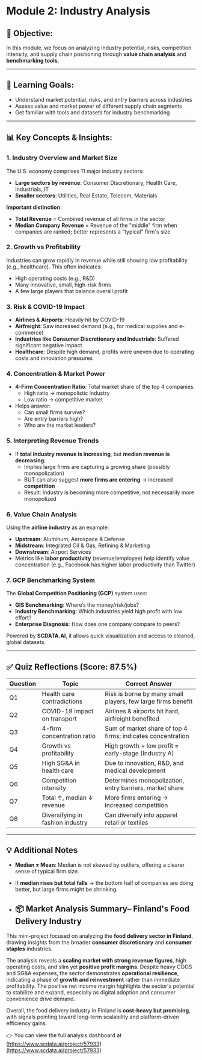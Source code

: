 # Module 2: Industry Analysis

## 🎯 Objective:
In this module, we focus on analyzing industry potential, risks, competition intensity, and supply chain positioning through **value chain analysis** and **benchmarking tools**.

---

## 🧠 Learning Goals:
- Understand market potential, risks, and entry barriers across industries  
- Assess value and market power of different supply chain segments  
- Get familiar with tools and datasets for industry benchmarking  

---

## 📊 Key Concepts & Insights:

### 1. Industry Overview and Market Size
The U.S. economy comprises 11 major industry sectors:
- **Large sectors by revenue**: Consumer Discretionary, Health Care, Industrials, IT  
- **Smaller sectors**: Utilities, Real Estate, Telecom, Materials  

**Important distinction**:
- **Total Revenue** = Combined revenue of all firms in the sector  
- **Median Company Revenue** = Revenue of the "middle" firm when companies are ranked; better represents a “typical” firm's size

### 2. Growth vs Profitability
Industries can grow rapidly in revenue while still showing low profitability (e.g., healthcare). This often indicates:
- High operating costs (e.g., R&D)
- Many innovative, small, high-risk firms
- A few large players that balance overall profit

### 3. Risk & COVID-19 Impact
- **Airlines & Airports**: Heavily hit by COVID-19  
- **Airfreight**: Saw increased demand (e.g., for medical supplies and e-commerce)  
- **Industries like Consumer Discretionary and Industrials**: Suffered significant negative impact  
- **Healthcare**: Despite high demand, profits were uneven due to operating costs and innovation pressures

### 4. Concentration & Market Power
- **4-Firm Concentration Ratio**: Total market share of the top 4 companies.  
  - High ratio → monopolistic industry  
  - Low ratio → competitive market  
- Helps answer:
  - Can small firms survive?
  - Are entry barriers high?
  - Who are the market leaders?

### 5. Interpreting Revenue Trends
- If **total industry revenue is increasing**, but **median revenue is decreasing**:
  - Implies large firms are capturing a growing share (possibly monopolization)
  - BUT can also suggest **more firms are entering** → increased **competition**  
  - Result: Industry is becoming more competitive, not necessarily more monopolized

### 6. Value Chain Analysis
Using the **airline industry** as an example:
- **Upstream**: Aluminum, Aerospace & Defense  
- **Midstream**: Integrated Oil & Gas, Refining & Marketing  
- **Downstream**: Airport Services  
- Metrics like **labor productivity** (revenue/employee) help identify value concentration (e.g., Facebook has higher labor productivity than Twitter)

### 7. GCP Benchmarking System
The **Global Competition Positioning (GCP)** system uses:
- **GIS Benchmarking**: Where’s the money/risk/jobs?  
- **Industry Benchmarking**: Which industries yield high profit with low effort?  
- **Enterprise Diagnosis**: How does one company compare to peers?

Powered by **SCDATA.AI**, it allows quick visualization and access to cleaned, global datasets.

---

## ✅ Quiz Reflections (Score: 87.5%)

| Question | Topic | Correct Answer |
|---------|-------|----------------|
| Q1 | Health care contradictions | Risk is borne by many small players, few large firms benefit |
| Q2 | COVID-19 impact on transport | Airlines & airports hit hard, airfreight benefited |
| Q3 | 4-firm concentration ratio | Sum of market share of top 4 firms; indicates concentration |
| Q4 | Growth vs profitability | High growth + low profit = early-stage (Industry A) |
| Q5 | High SG&A in health care | Due to innovation, R&D, and medical development |
| Q6 | Competition intensity | Determines monopolization, entry barriers, market share |
| Q7 | Total ↑, median ↓ revenue | More firms entering → increased competition |
| Q8 | Diversifying in fashion industry | Can diversify into apparel retail or textiles |

---

## 💡 Additional Notes

- **Median ≠ Mean**: Median is not skewed by outliers, offering a clearer sense of typical firm size.  
- If **median rises but total falls** → the bottom half of companies are doing better, but large firms might be shrinking.

- ## 📦 Market Analysis Summary– Finland's Food Delivery Industry

This mini-project focused on analyzing the **food delivery sector in Finland**, drawing insights from the broader **consumer discretionary** and **consumer staples** industries.

The analysis reveals a **scaling market with strong revenue figures**, high operating costs, and slim yet **positive profit margins**. Despite heavy COGS and SG&A expenses, the sector demonstrates **operational resilience**, indicating a phase of **growth and reinvestment** rather than immediate profitability. The positive net income margin highlights the sector's potential to stabilize and expand, especially as digital adoption and consumer convenience drive demand.

Overall, the food delivery industry in Finland is **cost-heavy but promising**, with signals pointing toward long-term scalability and platform-driven efficiency gains.

👉 You can view the full analysis dashboard at [https://www.scdata.ai/project/57933](https://www.scdata.ai/project/57933)

